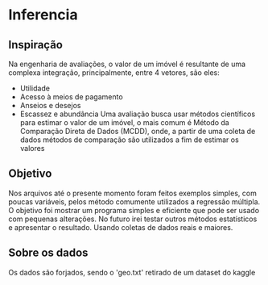 # Inferencia
## Inspiração
Na engenharia de avaliações, o valor de um imóvel é resultante de uma complexa integração, principalmente, entre 4 vetores, são eles:
- Utilidade
- Acesso à meios de pagamento
- Anseios e desejos
- Escassez e abundância
Uma avaliação busca usar métodos científicos para estimar o valor de um imóvel, o mais comum é Método da Comparação Direta de Dados (MCDD), onde, a partir de uma coleta de dados métodos de comparação são utilizados a fim de estimar os valores

## Objetivo
Nos arquivos até o presente momento foram feitos exemplos simples, com poucas variáveis, pelos método comumente utilizados a regressão múltipla.
O objetivo foi mostrar um programa simples e eficiente que pode ser usado com pequenas alterações. 
No futuro irei testar outros métodos estatísticos e apresentar o resultado. Usando coletas de dados reais e maiores.

## Sobre os dados
Os dados são forjados, sendo o 'geo.txt' retirado de um dataset do kaggle
